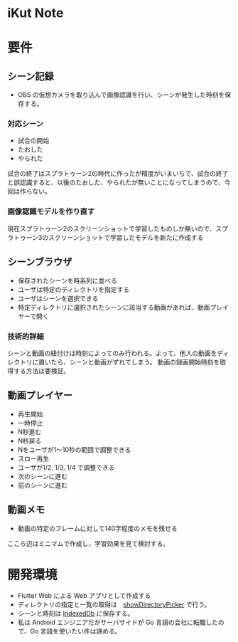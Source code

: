 # iKut Note

# 要件

## シーン記録

- OBS の仮想カメラを取り込んで画像認識を行い、シーンが発生した時刻を保存する。

### 対応シーン

- 試合の開始
- たおした
- やられた

試合の終了はスプラトゥーン2の時代に作ったが精度がいまいちで、試合の終了と誤認識すると、以後のたおした、やられたが無いことになってしまうので、今回は作らない。

### 画像認識モデルを作り直す

現在スプラトゥーン2のスクリーンショットで学習したものしか無いので、スプラトゥーン3のスクリーンショットで学習したモデルを新たに作成する

## シーンブラウザ

- 保存されたシーンを時系列に並べる
- ユーザは特定のディレクトリを指定する
- ユーザはシーンを選択できる
- 特定ディレクトリに選択されたシーンに該当する動画があれば、動画プレイヤーで開く

### 技術的詳細

シーンと動画の紐付けは時刻によってのみ行われる。よって、他人の動画をディレクトリに置いたら、シーンと動画がずれてしまう。
動画の録画開始時刻を取得する方法は要検証。

## 動画プレイヤー

- 再生開始
- 一時停止
- N秒進む
- N秒戻る
- Nをユーザが1〜10秒の範囲で調整できる
- スロー再生
- ユーザが1/2, 1/3, 1/4 で調整できる
- 次のシーンに進む
- 前のシーンに進む

## 動画メモ

- 動画の特定のフレームに対して140字程度のメモを残せる

ここら辺はミニマムで作成し、学習効果を見て検討する。

# 開発環境

- Flutter Web による Web アプリとして作成する
- ディレクトリの指定と一覧の取得は　[showDirectoryPicker](https://developer.mozilla.org/ja/docs/Web/API/Window/showDirectoryPicker) で行う。
- シーンと時刻は [IndexedDb](https://developer.mozilla.org/ja/docs/Web/API/IndexedDB_API) に保存する。
- 私は Android エンジニアだがサーバサイドが Go 言語の会社に転職したので、Go 言語を使いたい件は諦める。
